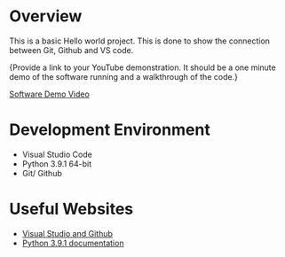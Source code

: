 # Overview

This is a basic Hello world project. This is done to show the connection between Git, Github and VS code.



{Provide a link to your YouTube demonstration.  It should be a one minute demo of the software running and a walkthrough of the code.}

[Software Demo Video](http://youtube.link.goes.here)

# Development Environment
* Visual Studio Code
* Python 3.9.1 64-bit
* Git/ Github


# Useful Websites


* [Visual Studio and Github](https://code.visualstudio.com/docs/editor/versioncontrol)
* [Python 3.9.1 documentation](https://www.python.org/downloads/release/python-391/)
